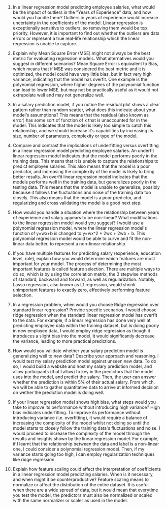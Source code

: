 1. In a linear regression model predicting employee salaries, what would be the impact of outliers in the "Years of Experience" data, and how would you handle them?
Outliers in years of experience would increase uncertainty in the coefficients of the model. Linear regression is exceptionally sensitive to outliers, so removing them would be top priority. However, it is important to find out whether the outliers are data errors or represent a true real-life relationship which the linear regression is unable to capture.

2. Explain why Mean Square Error (MSE) might not always be the best metric for evaluating regression models. What alternatives would you suggest in different scenarios?
Mean Square Error is equivalent to Bias, which means that if MSE was considered the best metric and it is optimized, the model could have very little bias, but in fact very high variance, indicating that the model has overfit. One example is the polynomial regression, where higher degrees of the polynomial function can lead to lower MSE, but may not be practically useful as it would not extrapolate well and may not generalize well. 

3. In a salary prediction model, if you notice the residual plot shows a clear pattern rather than random scatter, what does this indicate about your model's assumptions?
This means that the residual (also known as error) has some sort of function of x that is unaccounted for in the model. This indicates that the model is likely too simple to catch this relationship, and we should increase it's capabilities by increasing its size, number of parameters, complexity or type of the model.

4. Compare and contrast the implications of underfitting versus overfitting in a linear regression model predicting employee salaries.
An underfit linear regression model indicates that the model performs poorly in the training data. This means that it is unable to capture the relationships to predict employee salaries. This also means that the model is a poor predictor, and increasing the complexity of the model is likely to bring better results.
An overfit linear regression model indicates that the models performs well in the training data, but generalizes poorly in the testing data. This means that the model is unable to generalize, possibly because it follows the fluctuations and noise of the training data too closely. This also means that the model is a poor predictor, and regularizing and cross validating the model is a good next step.

5. How would you handle a situation where the relationship between years of experience and salary appears to be non-linear? What modifications to the linear regression model would you suggest?
I would use a polynomial regression model, where the linear regression model's function of y=wx+b is changed to y=wx^2 + 2wx + 2wb + b. This polynomial regression model would be able to curve and fit the non-linear data better, to represent a non-linear relationship.

6. If you have multiple features for predicting salary (experience, education level, role), explain how you would determine which features are most important for your model.
The process of determining the most important features is called feature selection. There are multiple ways to do so, which is by using the correlation matrix, the 3 stepwise methods of standard, backward and forward, as well as regularization. Notably, Lasso regression, also known as L1 regression, would shrink unimportant features to exactly zero, effectively performing feature selection.

7. In a regression problem, when would you choose Ridge regression over standard linear regression? Provide specific scenarios.
I would choose ridge regression when the standard linear regression model has overfit to the data. For example, if a linear regression has done very well at predicting employee data within the training dataset, but is doing poorly in new employee data, I would employ ridge regression as though it introduces a slight bias into the model, it would significantly decrease the variance, leading to more practical predictions.

8. How would you validate whether your salary prediction model is generalizing well to new data? Describe your approach and reasoning.
I would test my salary prediction model against unseen new data. To do so, I would build a website and host my salary prediction model, and allow participants (that I allow) to key in the predictors that the model uses into the model, and predict the salary. Then, the user can answer whether the prediction is within 5% of their actual salary. From which, we will be able to gather quantitative data to arrive at informed decision on wether the prediction model is doing well.

9. If your linear regression model shows high bias, what steps would you take to improve its performance without introducing high variance?
High bias indicates underfitting. To improve its performance without introducing variance (i.e. overfitting), it would require a balance of increasing the complexity of the model whilst not doing so until the model starts to closely follow the training data's fluctuations and noise. I would proceed to increase the complexity of the model through the results and insights shown by the linear regression model. For example, if I learnt that the relationship between the data and label is a non-linear one, I could consider a polynomial regression model. Then, if my variance starts going too high, i can employ regularization techniques like ridge regression.

10. Explain how feature scaling could affect the interpretation of coefficients in a linear regression model predicting salaries. When is it necessary, and when might it be counterproductive?
Feature scaling means to normalize or affect the distribution of the entire dataset. It is useful when there are a wide spread of data, but it would mean that everytime you test the model, the predictors must also be normalized or scaled with the same normalizer or scaler as used in the model. 
